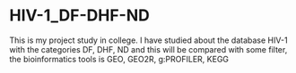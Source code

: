 # HIV-1_DF-DHF-ND
This is my project study in college. I have studied about the database HIV-1 with the categories DF, DHF, ND and this will be compared with some filter, the bioinformatics tools is GEO, GEO2R, g:PROFILER, KEGG
